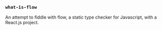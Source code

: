 ### `what-is-flow`

An attempt to fiddle with flow, a static type checker for Javascript, with a React.js project.

